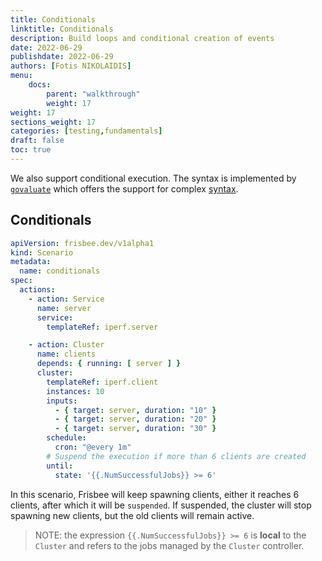 ```yaml
---
title: Conditionals
linktitle: Conditionals
description: Build loops and conditional creation of events
date: 2022-06-29
publishdate: 2022-06-29
authors: [Fotis NIKOLAIDIS]
menu:
    docs:
        parent: "walkthrough"
        weight: 17
weight: 17
sections_weight: 17
categories: [testing,fundamentals]
draft: false
toc: true
---
```




We also support conditional execution. The syntax is implemented by [`govaluate`](https://github.com/Knetic/govaluate) which offers the support for complex [syntax](https://github.com/Knetic/govaluate/blob/master/MANUAL.md).



## Conditionals



```yaml
apiVersion: frisbee.dev/v1alpha1
kind: Scenario
metadata:
  name: conditionals
spec:
  actions:
    - action: Service
      name: server
      service:
        templateRef: iperf.server

    - action: Cluster
      name: clients
      depends: { running: [ server ] }
      cluster:
        templateRef: iperf.client
        instances: 10 
        inputs:
          - { target: server, duration: "10" }
          - { target: server, duration: "20" }
          - { target: server, duration: "30" }
        schedule:
          cron: "@every 1m"
		# Suspend the execution if more than 6 clients are created
        until:
          state: '{{.NumSuccessfulJobs}} >= 6'
```



In this scenario, Frisbee will keep spawning clients, either it reaches 6 clients, after which it will be `suspended`. If suspended, the cluster will stop spawning new clients, but the old clients will remain active.



> NOTE: the expression `{{.NumSuccessfulJobs}} >= 6` is **local** to the `Cluster` and refers to the jobs managed by the `Cluster` controller. 

